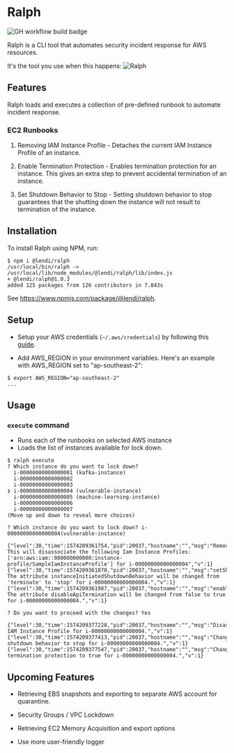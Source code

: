 # Ralph

![GH workflow build badge](https://github.com/lendi-au/Ralph/workflows/Build/badge.svg)

Ralph is a CLI tool that automates security incident response for AWS resources.

It's the tool you use when this happens:
![Ralph](./img/ralph.jpg "Ralph")

## Features

Ralph loads and executes a collection of pre-defined runbook to automate incident response.

### EC2 Runbooks

1. Removing IAM Instance Profile - Detaches the current IAM Instance Profile of an instance.

2. Enable Termination Protection - Enables termination protection for an instance. This gives an extra step to prevent accidental termination of an instance.

3. Set Shutdown Behavior to Stop - Setting shutdown behavior to stop guarantees that the shutting down the instance will not result to termination of the instance.

## Installation

To install Ralph using NPM, run:

```lang=bash
$ npm i @lendi/ralph
/usr/local/bin/ralph -> /usr/local/lib/node_modules/@lendi/ralph/lib/index.js
+ @lendi/ralph@1.0.3
added 125 packages from 126 contributors in 7.843s
```

See <https://www.npmjs.com/package/@lendi/ralph>.

## Setup

- Setup your AWS credentials (`~/.aws/credentials`) by following this [guide](https://docs.aws.amazon.com/sdk-for-java/v1/developer-guide/setup-credentials.html).

- Add AWS_REGION in your environment variables. Here's an example with AWS_REGION set to "ap-southeast-2":

```lang=bash
$ export AWS_REGION="ap-southeast-2"
...
```

## Usage

### `execute` command

- Runs each of the runbooks on selected AWS instance
- Loads the list of instances available for lock down.

```lang=bash
$ ralph execute
? Which instance do you want to lock down?
  i-00000000000000001 (kafka-instance)
  i-00000000000000002
  i-00000000000000003
❯ i-00000000000000004 (vulnerable-instance)
  i-00000000000000005 (machine-learning-instance)
  i-00000000000000006
  i-00000000000000007
(Move up and down to reveal more choices)
```

```lang=bash
? Which instance do you want to lock down? i-00000000000000004(vulnerable-instance)

{"level":30,"time":1574209361754,"pid":20037,"hostname":"","msg":"RemoveIamInstanceProfile: This will disassociate the following Iam Instance Profiles: ['arn:aws:iam::000000000000:instance-profile/SampleIamInstanceProfile'] for i-00000000000000004","v":1}
{"level":30,"time":1574209361870,"pid":20037,"hostname":"","msg":"setShutdownBehaviorToTerminate: The attribute instanceInitiatedShutdownBehavior will be changed from 'terminate' to 'stop' for i-00000000000000004.","v":1}
{"level":30,"time":1574209361987,"pid":20037,"hostname":"","msg":"enableTerminationProtection: The attribute disableApiTermination will be changed from false to true for i-00000000000000004.","v":1}
```

```lang=bash
? Do you want to proceed with the changes? Yes

{"level":30,"time":1574209377228,"pid":20037,"hostname":"","msg":"Disassociated IAM Instance Profile for i-00000000000000004.","v":1}
{"level":30,"time":1574209377413,"pid":20037,"hostname":"","msg":"Changed shutdown behavior to stop for i-00000000000000004.","v":1}
{"level":30,"time":1574209377547,"pid":20037,"hostname":"","msg":"Changed termination protection to true for i-00000000000000004.","v":1}
```

## Upcoming Features

- Retrieving EBS snapshots and exporting to separate AWS account for quarantine.

- Security Groups / VPC Lockdown

- Retrieving EC2 Memory Acquisition and export options

- Use more user-friendly logger
